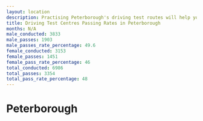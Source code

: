 ```yaml
---
layout: location
description: Practising Peterborough's driving test routes will help you become more confident in your gear-changing abilities.
title: Driving Test Centres Passing Rates in Peterborough
months: N/A
male_conducted: 3833
male_passes: 1903
male_passes_rate_percentage: 49.6
female_conducted: 3153
female_passes: 1451
female_pass_rate_percentage: 46
total_conducted: 6986
total_passes: 3354
total_pass_rate_percentage: 48
---
```


# Peterborough
